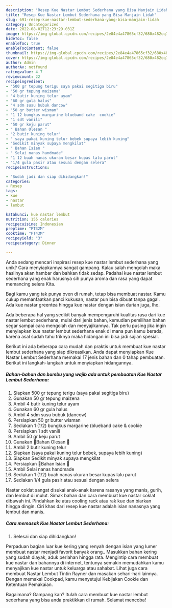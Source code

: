 ```yaml
---
description: "Resep Kue Nastar Lembut Sederhana yang Bisa Manjain Lidah"
title: "Resep Kue Nastar Lembut Sederhana yang Bisa Manjain Lidah"
slug: 691-resep-kue-nastar-lembut-sederhana-yang-bisa-manjain-lidah
category: Uncategorized
date: 2022-08-02T12:23:29.031Z
image: https://img-global.cpcdn.com/recipes/2e84e4a47865cf32/680x482cq70/kue-nastar-lembut-sederhana-foto-resep-utama.jpg
hideToc: false
enableToc: true
enableTocContent: false
thumbnail: https://img-global.cpcdn.com/recipes/2e84e4a47865cf32/680x482cq70/kue-nastar-lembut-sederhana-foto-resep-utama.jpg
cover: https://img-global.cpcdn.com/recipes/2e84e4a47865cf32/680x482cq70/kue-nastar-lembut-sederhana-foto-resep-utama.jpg
author: Admin
authorAv: notfound
ratingvalue: 4.7
reviewcount: 22
recipeingredient:
- "500 gr tepung terigu saya pakai segitiga biru"
- "50 gr tepung maizena"
- "4 butir kuning telur ayam"
- "60 gr gula halus"
- "4 sdm susu bubuk dancow"
- "50 gr butter wisman"
- "1 12 bungkus margarine blueband cake  cookie"
- "1 sdt vanili"
- "50 gr keju parut"
- " Bahan Olesan "
- "2 butir kuning telur"
- " saya pakai kuning telur bebek supaya lebih kuning"
- "Sedikit minyak supaya mengkilat"
- " Bahan Isian "
- " Selai nanas handmade"
- "1 12 buah nanas ukuran besar kupas lalu parut"
- "1/4 gula pasir atau sesuai dengan selera"
recipeinstructions:

- "Sudah jadi dan siap dihidangkan!"
categories:
- Resep
tags:
- kue
- nastar
- lembut

katakunci: kue nastar lembut 
nutrition: 155 calories
recipecuisine: Indonesian
preptime: "PT32M"
cooktime: "PT43M"
recipeyield: "3"
recipecategory: Dinner

---
```





Anda sedang mencari inspirasi resep kue nastar lembut sederhana yang unik? Cara menyiapkannya sangat gampang. Kalau salah mengolah maka hasilnya akan hambar dan bahkan tidak sedap. Padahal kue nastar lembut sederhana yang enak harusnya sih punya aroma dan rasa yang dapat memancing selera Kita.





Bagi kamu yang tak punya oven di rumah, tetap bisa membuat nastar. Kamu cukup memanfaatkan panci kukusan, nastar pun bisa dibuat tanpa gagal. Ada kue nastar greentea hingga kue nastar dengan isian durian juga, lho.

Ada beberapa hal yang sedikit banyak mempengaruhi kualitas rasa dari kue nastar lembut sederhana, mulai dari jenis bahan, kemudian pemilihan bahan segar sampai cara mengolah dan menyajikannya. Tak perlu pusing jika ingin menyiapkan kue nastar lembut sederhana enak di mana pun kamu berada, karena asal sudah tahu triknya maka hidangan ini bisa jadi sajian spesial.






Berikut ini ada beberapa cara mudah dan praktis untuk membuat kue nastar lembut sederhana yang siap dikreasikan. Anda dapat menyiapkan Kue Nastar Lembut Sederhana memakai 17 jenis bahan dan 0 tahap pembuatan. Berikut ini langkah-langkah untuk menyiapkan hidangannya.

<!--inarticleads1-->

##### Bahan-bahan dan bumbu yang wajib ada untuk pembuatan Kue Nastar Lembut Sederhana:

1. Siapkan 500 gr tepung terigu (saya pakai segitiga biru)
1. Gunakan 50 gr tepung maizena
1. Ambil 4 butir kuning telur ayam
1. Gunakan 60 gr gula halus
1. Ambil 4 sdm susu bubuk (dancow)
1. Persiapkan 50 gr butter wisman
1. Sediakan 1 (1/2) bungkus margarine (blueband cake &amp; cookie
1. Persiapkan 1 sdt vanili
1. Ambil 50 gr keju parut
1. Gunakan  🔸Bahan Olesan 🔸
1. Ambil 2 butir kuning telur
1. Siapkan  (saya pakai kuning telur bebek, supaya lebih kuning)
1. Siapkan Sedikit minyak supaya mengkilat
1. Persiapkan  🔸Bahan Isian 🔸
1. Ambil  Selai nanas handmade
1. Sediakan 1 (1/2) buah nanas ukuran besar kupas lalu parut
1. Sediakan 1/4 gula pasir atau sesuai dengan selera


Nastar coklat sangat disukai anak-anak karena rasanya yang manis, gurih, dan lembut di mulut. Simak bahan dan cara membuat kue nastar coklat dibawah ini. Pindahkan ke atas cooling rack atau rak kue dan biarkan hingga dingin. Ciri khas dari resep kue nastar adalah isian nanasnya yang lembut dan manis. 

<!--inarticleads2-->

##### Cara memasak Kue Nastar Lembut Sederhana:


1. Selesai dan siap dihidangkan!

Perpaduan bagian luar kue kering yang renyah dengan isian yang lumer membuat nastar menjadi favorit banyak orang.. Masukkan bahan kering yang sudah diayak, aduk perlahan hingga rata. Mengintip cara membuat kue nastar dan bahannya di internet, tentunya semakin memudahkan kamu menyajikan kue nastar untuk keluarga atau sahabat. Lihat juga cara membuat Nastar Lembut Tintin Rayner dan masakan sehari-hari lainnya. Dengan memakai Cookpad, kamu menyetujui Kebijakan Cookie dan Ketentuan Pemakaian. 

Bagaimana? Gampang kan? Itulah cara membuat kue nastar lembut sederhana yang bisa anda praktikkan di rumah. Selamat mencoba!
